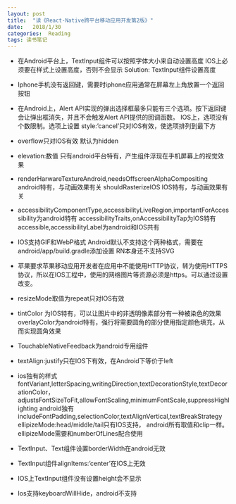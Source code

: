 ```yaml
---
layout: post
title:  "读《React-Native跨平台移动应用开发第2版》"
date:   2018/1/30 
categories:  Reading
tags: 读书笔记
---
```


* 在Android平台上，TextInput组件可以按照字体大小来自动设置高度
IOS上必须要在样式上设置高度，否则不会显示
Solution: TextInput组件设置高度

* Iphone手机没有返回键，需要时iphone应用通常在屏幕左上角放置一个返回按钮

* 在Android上，Alert API实现的弹出选择框最多只能有三个选项。按下返回键会让弹出框消失，并且不会触发Alert API提供的回调函数。
IOS上，选项没有个数限制。选项上设置 style:’cancel’只对IOS有效，使选项排列到最下方

* overflow只对IOS有效
默认为hidden

* elevation:数值 只有android平台特有，产生组件浮现在手机屏幕上的视觉效果

* renderHarwareTextureAndroid,needsOffscreenAlphaCompositing  android特有，与动画效果有关
shouldRasterizeIOS   IOS特有，与动画效果有关

* accessibilityComponentType,accessibilityLiveRegion,importantForAccessibility为android特有
accessibilityTraits,onAccessibilityTap为IOS特有
accessible,accessibilityLabel为android和IOS共有

* IOS支持GIF和WebP格式
Android默认不支持这个两种格式，需要在android/app/build.gradle添加设置
RN本身还不支持SVG

* 苹果要求苹果移动应用开发者在应用中不能使用HTTP协议，转为使用HTTPS协议，所以在IOS工程中，使用的网络图片等资源必须是https。可以通过设置改变。

* resizeMode取值为repeat只对IOS有效

* tintColor 为IOS特有，可以让图片中的非透明像素部分有一种被染色的效果
overlayColor为android特有，强行将需要圆角的部分使用指定颜色填充，从而实现圆角效果

* TouchableNativeFeedback为android专用组件

* textAlign:justify只在IOS下有效，在Android下等价于left

* ios独有的样式
fontVariant,letterSpacing,writingDirection,textDecorationStyle,textDecorationColor，
adjustsFontSizeToFit,allowFontScaling,minimumFontScale,suppressHighlighting
android独有
includeFontPadding,selectionColor,textAlignVertical,textBreakStrategy
ellipizeMode:head/middle/tail只有IOS支持， android所有取值和clip一样。ellipizeMode需要和numberOfLines配合使用

* TextInput、Text组件设置borderWidth在android无效

* TextInput组件alignItems:’center’在IOS上无效

* IOS上TextInput组件没有设置height会不显示

* Ios支持keyboardWillHide，android不支持
